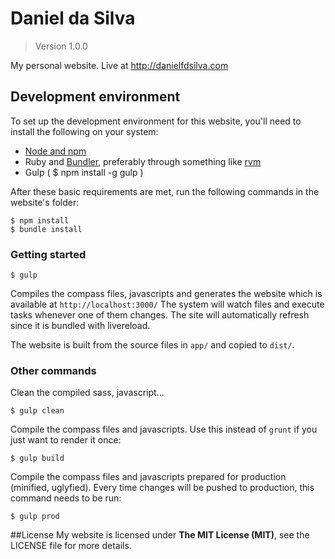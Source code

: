 # Daniel da Silva
> Version 1.0.0 

My personal website. Live at http://danielfdsilva.com



## Development environment
To set up the development environment for this website, you'll need to install the following on your system:

- [Node and npm](http://nodejs.org/)
- Ruby and [Bundler](http://bundler.io/), preferably through something like [rvm](https://rvm.io/)
- Gulp ( $ npm install -g gulp )

After these basic requirements are met, run the following commands in the website's folder:
```
$ npm install
$ bundle install
```

### Getting started

```
$ gulp
```
Compiles the compass files, javascripts and generates the website which is available at `http://localhost:3000/`
The system will watch files and execute tasks whenever one of them changes.
The site will automatically refresh since it is bundled with livereload.

The website is built from the source files in `app/` and copied to `dist/`.

### Other commands
Clean the compiled sass, javascript...
```
$ gulp clean
```

Compile the compass files and javascripts. Use this instead of ```grunt``` if you just want to render it once:
```
$ gulp build
```

Compile the compass files and javascripts prepared for production (minified, uglyfied). Every time changes will be pushed to production, this command needs to be run:
```
$ gulp prod
```

##License
My website is licensed under **The MIT License (MIT)**, see the LICENSE file for more details.